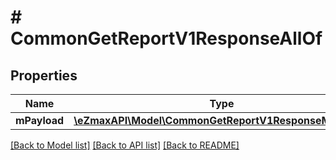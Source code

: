 # # CommonGetReportV1ResponseAllOf

## Properties

Name | Type | Description | Notes
------------ | ------------- | ------------- | -------------
**mPayload** | [**\eZmaxAPI\Model\CommonGetReportV1ResponseMPayload**](CommonGetReportV1ResponseMPayload.md) |  |

[[Back to Model list]](../../README.md#models) [[Back to API list]](../../README.md#endpoints) [[Back to README]](../../README.md)
